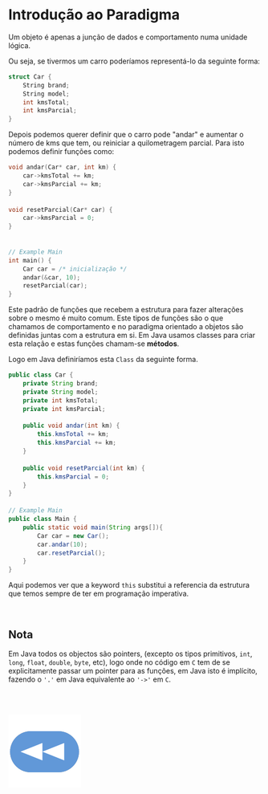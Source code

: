 # Introdução ao Paradigma

Um objeto é apenas a junção de dados e comportamento numa unidade lógica.

Ou seja, se tivermos um carro poderíamos representá-lo da seguinte forma:

```c
struct Car {
    String brand;
    String model;
    int kmsTotal;
    int kmsParcial;
}
```

Depois podemos querer definir que o carro pode "andar" e aumentar o número de
kms que tem, ou reiniciar a quilometragem parcial. Para isto podemos definir
funções como:

```c
void andar(Car* car, int km) {
    car->kmsTotal += km;
    car->kmsParcial += km;
}

void resetParcial(Car* car) {
    car->kmsParcial = 0;
}


// Example Main
int main() {
    Car car = /* inicialização */
    andar(&car, 10);
    resetParcial(car);
}
```

Este padrão de funções que recebem a estrutura para fazer alterações sobre o
mesmo é muito comum. Este tipos de funções são o que chamamos de comportamento
e no paradigma orientado a objetos são definidas juntas com a estrutura em si.
Em Java usamos classes para criar esta relação e estas funções chamam-se **métodos**.

Logo em Java definiríamos esta `Class` da seguinte forma.

```java
public class Car {
    private String brand;
    private String model;
    private int kmsTotal;
    private int kmsParcial;

    public void andar(int km) {
        this.kmsTotal += km;
        this.kmsParcial += km;
    }

    public void resetParcial(int km) {
        this.kmsParcial = 0;
    }
}

// Example Main
public class Main {
    public static void main(String args[]){
        Car car = new Car();
        car.andar(10);
        car.resetParcial();
    }
}
```

Aqui podemos ver que a keyword `this` substitui a referencia da estrutura que
temos sempre de ter em programação imperativa.

<br>

## Nota

Em Java todos os objectos são pointers, (excepto os tipos primitivos, `int`,
`long`, `float`, `double`, `byte`, etc), logo onde no código em `C` tem de se
explicitamente passar um pointer para as funções, em Java isto é implícito,
fazendo o `'.'` em Java equivalente ao `'->'` em `C`.

<br><br>

[![retroceder](https://raw.githubusercontent.com/David81820/Recursos-LCC/main/Rewind.png)](https://david81820.github.io/Recursos-LCC/2ano/2sem/POO/POO-Java)
